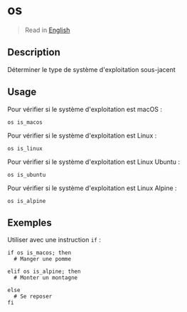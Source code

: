 # os

> Read in [English](/docs/en/helpers/os.md)

## Description

Déterminer le type de système d'exploitation sous-jacent

## Usage

Pour vérifier si le système d'exploitation est macOS :

```text
os is_macos
```

Pour vérifier si le système d'exploitation est Linux :

```text
os is_linux
```

Pour vérifier si le système d'exploitation est Linux Ubuntu :

```text
os is_ubuntu
```

Pour vérifier si le système d'exploitation est Linux Alpine :

```text
os is_alpine
```

## Exemples

Utiliser avec une instruction `if` :

```shell
if os is_macos; then
  # Manger une pomme

elif os is_alpine; then
  # Monter un montagne

else
  # Se reposer
fi
```
